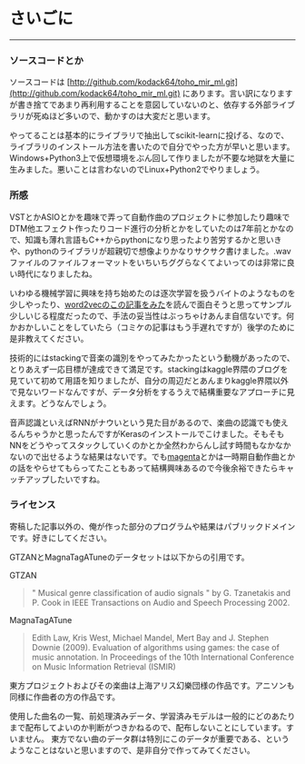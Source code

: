 # さいごに

---

### ソースコードとか
ソースコードは
[http://github.com/kodack64/toho_mir_ml.git](http://github.com/kodack64/toho_mir_ml.git)
にあります。言い訳になりますが書き捨てであまり再利用することを意図していないのと、依存する外部ライブラリが死ぬほど多いので、動かすのは大変だと思います。

やってることは基本的にライブラリで抽出してscikit-learnに投げる、なので、ライブラリのインストール方法を書いたので自分でやった方が早いと思います。Windows+Python3上で仮想環境をぶん回して作りましたが不要な地獄を大量に生みました。悪いことは言わないのでLinux+Python2でやりましょう。


### 所感

VSTとかASIOとかを趣味で弄って自動作曲のプロジェクトに参加したり趣味でDTM他エフェクト作ったりコード進行の分析とかをしていたのは7年前とかなので、知識も薄れ言語もC++からpythonになり思ったより苦労するかと思いきや、pythonのライブラリが超親切で想像よりかなりサクサク書けました。.wavファイルのファイルフォーマットをいちいちググらなくてよいってのは非常に良い時代になりましたね。

いわゆる機械学習に興味を持ち始めたのは逐次学習を扱うバイトのようなものを少しやったり、[word2vecのこの記事をみた](http://antibayesian.hateblo.jp/entry/2014/03/10/001532)を読んで面白そうと思ってサンプル少しいじる程度だったので、手法の妥当性はぶっちゃけあんま自信ないです。何かおかしいことをしていたら（コミケの記事はもう手遅れですが）後学のために是非教えてください。

技術的にはstackingで音楽の識別をやってみたかったという動機があったので、とりあえず一応目標が達成できて満足です。stackingはkaggle界隈のブログを見ていて初めて用語を知りましたが、自分の周辺だとあんまりkaggle界隈以外で見ないワードなんですが、データ分析をするうえで結構重要なアプローチに見えます。どうなんでしょう。

音声認識といえばRNNがナウいという見た目があるので、楽曲の認識でも使えるんちゃうかと思ったんですがKerasのインストールでこけました。そもそもNNをどうやってスタックしていくのかとか全然わからんし試す時間もなかなかないので出せるような結果はないです。でも[magenta](https://magenta.tensorflow.org/welcome-to-magenta)とかは一時期自動作曲とかの話をやらせてもらってたこともあって結構興味あるので今後余裕できたらキャッチアップしたいですね。


### ライセンス
寄稿した記事以外の、俺が作った部分のプログラムや結果はパブリックドメインです。好きにしてください。

GTZANとMagnaTagATuneのデータセットは以下からの引用です。

GTZAN
> " Musical genre classification of audio signals " by G. Tzanetakis and P. Cook in IEEE Transactions on Audio and Speech Processing 2002.

MagnaTagATune
> Edith Law, Kris West, Michael Mandel, Mert Bay and J. Stephen Downie (2009). Evaluation of algorithms using games: the case of music annotation. In  Proceedings of the 10th International Conference on Music Information Retrieval (ISMIR)

東方プロジェクトおよびその楽曲は上海アリス幻樂団様の作品です。アニソンも同様に作曲者の方の作品です。

使用した曲名の一覧、前処理済みデータ、学習済みモデルは一般的にどのあたりまで配布してよいのか判断がつきかねるので、配布しないことにしています。すいません。
東方でない曲のデータ群は特別にこのデータが重要である、というようなことはないと思いますので、是非自分で作ってみてください。

